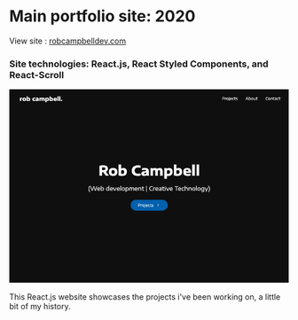 # Main portfolio site: 2020

View site : [robcampbelldev.com](https://robcampbelldev.com/)

### Site technologies: React.js, React Styled Components, and React-Scroll

![image of landing page.](/src/images/portfolio_landing.png "Image of the landing page of: robcampbelldev.com .")

This React.js website showcases the projects i've been working on, a little bit of my history.
